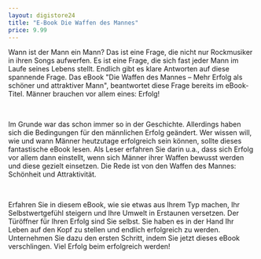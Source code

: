 ```yaml
---
layout: digistore24
title: "E-Book Die Waffen des Mannes"
price: 9.99
---
```

<p></p>
<p>Wann ist der Mann ein Mann? Das ist eine Frage, die nicht nur Rockmusiker in ihren Songs aufwerfen. Es ist eine Frage, die sich fast jeder Mann im Laufe seines Lebens stellt. Endlich gibt es klare Antworten auf diese spannende Frage. Das eBook &quot;Die Waffen des Mannes &#x2013; Mehr Erfolg als sch&#xF6;ner und attraktiver Mann&quot;, beantwortet diese Frage bereits im eBook-Titel. M&#xE4;nner brauchen vor allem eines: Erfolg!</p>
<p>&#xA0;</p>
<p>Im Grunde war das schon immer so in der Geschichte. Allerdings haben sich die Bedingungen f&#xFC;r den m&#xE4;nnlichen Erfolg ge&#xE4;ndert. Wer wissen will, wie und wann M&#xE4;nner heutzutage erfolgreich sein k&#xF6;nnen, sollte dieses fantastische eBook lesen. Als Leser erfahren Sie darin u.a., dass sich Erfolg vor allem dann einstellt, wenn sich M&#xE4;nner ihrer Waffen bewusst werden und diese gezielt einsetzen. Die Rede ist von den Waffen des Mannes: Sch&#xF6;nheit und Attraktivit&#xE4;t.</p>
<p>&#xA0;</p>
<p>Erfahren Sie in diesem eBook, wie sie etwas aus Ihrem Typ machen, Ihr Selbstwertgef&#xFC;hl steigern und Ihre Umwelt in Erstaunen versetzen. Der T&#xFC;r&#xF6;ffner f&#xFC;r Ihren Erfolg sind Sie selbst. Sie haben es in der Hand Ihr Leben auf den Kopf zu stellen und endlich erfolgreich zu werden. Unternehmen Sie dazu den ersten Schritt, indem Sie jetzt dieses eBook verschlingen. Viel Erfolg beim erfolgreich werden!</p>
<p>&#xA0;</p>